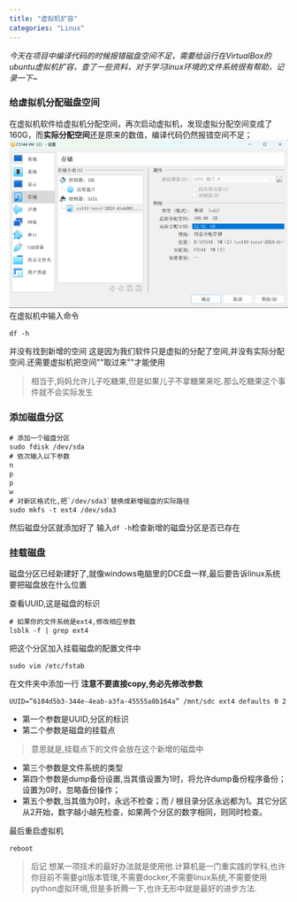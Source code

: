 ```yaml
---
title: "虚拟机扩容"
categories: "Linux"
---
```


*今天在项目中编译代码的时候报错磁盘空间不足，需要给运行在VirtualBox的ubuntu虚拟机扩容，查了一些资料，对于学习linux环境的文件系统很有帮助，记录一下~*


### 给虚拟机分配磁盘空间
在虚拟机软件给虚拟机分配空间，再次启动虚拟机，发现虚拟分配空间变成了160G，而**实际分配空间**还是原来的数值，编译代码仍然报错空间不足；
<img src= "../assets/images/bd3b21b3be4c8823647c7048e629aab.PNG">
在虚拟机中输入命令
```
df -h
```
并没有找到新增的空间
这是因为我们软件只是虚拟的分配了空间,并没有实际分配空间.还需要虚拟机把空间""取过来""才能使用
> 相当于,妈妈允许儿子吃糖果,但是如果儿子不拿糖果来吃.那么吃糖果这个事件就不会实际发生
### 添加磁盘分区
```
# 添加一个磁盘分区
sudo fdisk /dev/sda
# 依次输入以下参数
n
p
p
w
# 对新区格式化,把`/dev/sda3`替换成新增磁盘的实际路径
sudo mkfs -t ext4 /dev/sda3
```
然后磁盘分区就添加好了
输入`df -h`检查新增的磁盘分区是否已存在
### 挂载磁盘
磁盘分区已经新建好了,就像windows电脑里的DCE盘一样,最后要告诉linux系统要把磁盘放在什么位置

查看UUID,这是磁盘的标识
```
# 如果你的文件系统是ext4,修改相应参数
lsblk -f | grep ext4
```
把这个分区加入挂载磁盘的配置文件中
```
sudo vim /etc/fstab
```
在文件夹中添加一行
**注意不要直接copy,务必先修改参数**
```
UUID=”6104d5b3-344e-4eab-a3fa-45555a8b164a” /mnt/sdc ext4 defaults 0 2
```
- 第一个参数是UUID,分区的标识
- 第二个参数是磁盘的挂载点
> 意思就是,挂载点下的文件会放在这个新增的磁盘中
- 第三个参数是文件系统的类型
- 第四个参数是dump备份设置,当其值设置为1时，将允许dump备份程序备份；设置为0时，忽略备份操作；
- 第五个参数,当其值为0时，永远不检查；而 / 根目录分区永远都为1。其它分区从2开始，数字越小越先检查，如果两个分区的数字相同，则同时检查。

最后重启虚拟机
```
reboot
```

> 后记 
> 想某一项技术的最好办法就是使用他.计算机是一门重实践的学科,也许你目前不需要git版本管理,不需要docker,不需要linux系统,不需要使用python虚拟环境,但是多折腾一下,也许无形中就是最好的进步方法.
